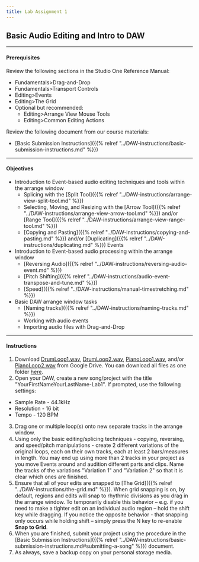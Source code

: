 ```yaml
---
title: Lab Assignment 1
---
```

<!-- # Lab Assignment 1 -->

## Basic Audio Editing and Intro to DAW

- - -

#### Prerequisites

Review the following sections in the Studio One Reference Manual:

* Fundamentals>Drag-and-Drop
* Fundamentals>Transport Controls
* Editing>Events
* Editing>The Grid
* Optional but recommended:
  * Editing>Arrange View Mouse Tools
  * Editing>Common Editing Actions

Review the following document from our course materials:

* \[Basic Submission Instructions]({{% relref "../DAW-instructions/basic-submission-instructions.md" %}})

- - -

#### Objectives

* Introduction to Event-based audio editing techniques and tools within the arrange window
  * Splicing with the \[Split Tool]({{% relref "../DAW-instructions/arrange-view-split-tool.md" %}})
  * Selecting, Moving, and Resizing with the \[Arrow Tool]({{% relref "../DAW-instructions/arrange-view-arrow-tool.md" %}}) and/or \[Range Tool]({{% relref "../DAW-instructions/arrange-view-range-tool.md" %}})
  * \[Copying and Pasting]({{% relref "../DAW-instructions/copying-and-pasting.md" %}}) and/or \[Duplicating]({{% relref "../DAW-instructions/duplicating.md" %}}) Events
* Introduction to Event-based audio processing within the arrange window
  * \[Reversing Audio]({{% relref "../DAW-instructions/reversing-audio-event.md" %}})
  * \[Pitch Shifting]({{% relref "../DAW-instructions/audio-event-transpose-and-tune.md" %}})
  * \[Speed]({{% relref "../DAW-instructions/manual-timestretching.md" %}})
* Basic DAW arrange window tasks
  * \[Naming tracks]({{% relref "../DAW-instructions/naming-tracks.md" %}})
  * Working with audio events
  * Importing audio files with Drag-and-Drop

- - -

#### Instructions

1. Download [DrumLoop1.wav](https://drive.google.com/open?id=0BwX0PfI3Xxr6SFJZeG9Jd2h0aHc), [DrumLoop2.wav](https://drive.google.com/open?id=0BwX0PfI3Xxr6NzRocTRVQXhZTlk), [PianoLoop1.wav](https://drive.google.com/open?id=0BwX0PfI3Xxr6bGY5UGZtTm1NaUU), and/or [PianoLoop2.wav](https://drive.google.com/open?id=0BwX0PfI3Xxr6ZWJUcjZwOFVEWEE) from Google Drive. You can download all files as one folder [here](https://drive.google.com/open?id=0BwX0PfI3Xxr6UTFDLWJJXzN6Sms).
2. Open your DAW, create a new song/project with the title "YourFirstNameYourLastName-Lab1". If prompted, use the following settings:

* Sample Rate - 44.1kHz
* Resolution - 16 bit
* Tempo - 120 BPM

3. Drag one or multiple loop(s) onto new separate tracks in the arrange window.
4. Using only the basic editing/splicing techniques - copying, reversing, and speed/pitch manipulations - create 2 different variations of the original loops, each on their own tracks, each at least 2 bars/measures in length. You may end up using more than 2 tracks in your project as you move Events around and audition different parts and clips. Name the tracks of the variations "Variation 1" and "Variation 2" so that it is clear which ones are finished.
5. Ensure that all of your edits are snapped to \[The Grid]({{% relref "../DAW-instructions/the-grid.md" %}}). When grid snapping is on, by default, regions and edits will snap to rhythmic divisions as you drag in the arrange window. To temporarily disable this behavior – e.g. if you need to make a tighter edit on an individual audio region – hold the shift key while dragging. If you notice the opposite behavior - that snapping only occurs while holding shift – simply press the N key to re-enable **Snap to Grid**.
6. When you are finished, submit your project using the procedure in the \[Basic Submission Instructions]({{% relref "../DAW-instructions/basic-submission-instructions.md#submitting-a-song" %}}) document.
7. As always, save a backup copy on your personal storage media.
